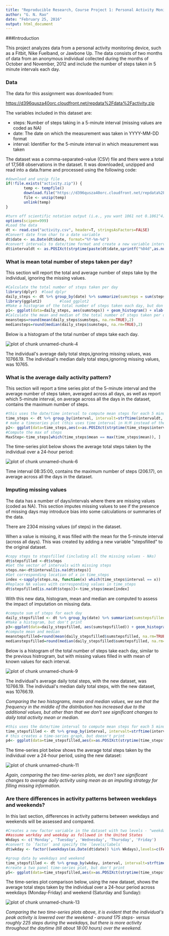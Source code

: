 ```yaml
---
title: "Reproducible Research, Course Project 1: Personal Activity Monitoring"
author: "G. N. Rao"
date: "February 25, 2016"
output: html_document
---
```


###Introduction

This project analyzes data from a personal activity monitoring device, such as a Fitbit, Nike Fuelband, or Jawbone Up. The data consists of two months of data from an anonymous individual collected during the months of October and November, 2012 and include the number of steps taken in 5 minute intervals each day.


### Data

The data for this assignment was downloaded from:

https://d396qusza40orc.cloudfront.net/repdata%2Fdata%2Factivity.zip

The variables included in this dataset are:

* steps: Number of steps taking in a 5-minute interval (missing values are coded as NA)
* date: The date on which the measurement was taken in YYYY-MM-DD format
* interval: Identifier for the 5-minute interval in which measurement was taken

The dataset was a comma-separated-value (CSV) file and there were a total of 17,568 observations in the dataset. It was downloaded, unzipped and read into a data.frame and processed using the following code:

```r
#download and unzip file
if(!file.exists("activity.zip")) {
        temp <- tempfile()
        download.file("https://d396qusza40orc.cloudfront.net/repdata%2Fdata%2Factivity.zip",temp)
        file <- unzip(temp)
        unlink(temp)
}
```


```r
#turn off scientific notation output (i.e., you want 1061 not 0.1061^4)
options(scipen=999)
#Load the data
dt <- read.csv("activity.csv", header=T, stringsAsFactors=FALSE)
#Convert date from char to a date variable
dt$date <- as.Date(dt$date, format="%Y-%m-%d") 
#convert intervals to date/time format and create a new variable intervaldt - this will show the interval in hours (50 = 00:50)
dt$intervaldt <- as.POSIXct(strptime(paste(dt$date,sprintf("%04d",as.numeric(dt$interval))),"%Y-%m-%d %H%M"))
```


### What is mean total number of steps taken per day?

This section will report the total and average number of steps take by the individual, ignoring the missing values.


```r
#Calculate the total number of steps taken per day
library(dplyr)  #load dplyr
daily_steps <- dt %>% group_by(date) %>% summarize(sumsteps = sum(steps))
library(ggplot2)        #load ggplot2
#Make a histogram of the total number of steps taken each day, but don't print
p1<- ggplot(data=daily_steps, aes(sumsteps)) + geom_histogram() + xlab("Total Daily Steps, Missing Data Ignored")
#Calculate the mean and median of the total number of steps taken per day
meansteps=round(mean(daily_steps$sumsteps, na.rm=TRUE),2)
mediansteps=round(median(daily_steps$sumsteps, na.rm=TRUE),2)
```

Below is a histogram of the total number of steps take each day.

![plot of chunk unnamed-chunk-4](figure/unnamed-chunk-4-1.png)

The individual's average daily total steps,ignoring missing values, was 10766.19.
The individual's median daily total steps,ignoring missing values, was 10765.


### What is the average daily activity pattern?

This section will report a time series plot of the 5-minute interval and the average number of steps taken, averaged across all days, as well as report which 5-minute interval, on average across all the days in the dataset, contains the maximum number of steps.


```r
#this uses the date/time interval to compute mean steps for each 5 minute interval
time_steps <- dt %>% group_by(interval, intervalt=strftime(intervaldt, format="%H:%M:%S")) %>% summarise(mean = mean(steps, na.rm=TRUE))
# make a timeseries plot (this uses time interval in H:M instead of the provided intervals and provides for better display), but don't print
p2<- ggplot(data=time_steps,aes(x=as.POSIXct(strptime(time_steps$intervalt,format="%H:%M:%S"), tz="GMT"),y=mean))+xlab("Interval") + ylab("Mean number of steps across all observed days") + ggtitle("Average Number of Steps Over 24 Hours")+geom_line()+scale_x_datetime(date_labels="%H:%M")+ theme(plot.title=element_text(face="bold"))
#Compute the max of steps
MaxStep<-time_steps[which(time_steps$mean == max(time_steps$mean)), ]
```

The time-series plot below shows the average total steps taken by the individual over a 24-hour period:

![plot of chunk unnamed-chunk-6](figure/unnamed-chunk-6-1.png)

Time interval 08:35:00, contains the maximum number of steps (206.17), on average across all the days in the dataset.


### Imputing missing values

The data has a number of days/intervals where there are missing values (coded as NA). This section imputes missing values to see if the presence of missing days may introduce bias into some calculations or summaries of the data.

There are 2304 missing values (of steps) in the dataset.

When a value is missing, it was filled with the mean for the 5-minute interval (across all days).  This was created by adding a new variable "stepsfilled" to the original dataset.


```r
#copy steps to stepsfilled (including all the missing values - NAs)
dt$stepsfilled <-dt$steps
#Get the vector of intervals with missing steps
steps.na<-dt$interval[is.na(dt$steps)]
#Get corresponding location of x in time_steps
index <-sapply(steps.na, function(x) which(time_steps$interval == x))
#Replace NA values with corresponding values in time_steps
dt$stepsfilled[is.na(dt$steps)]<-time_steps$mean[index]
```

With this new data, histogram, mean and median are computed to assess the impact of imputation on missing data.


```r
#compute sum of steps for each day
daily_stepsfilled <- dt %>% group_by(date) %>% summarize(sumstepsfilled = sum(stepsfilled))
#Make a histogram, but don't print
p3<-ggplot(data=daily_stepsfilled, aes(sumstepsfilled)) + geom_histogram() + xlab("Total Daily Steps, Missed Data Filled")
#compute mean and median
meanstepsfilled=round(mean(daily_stepsfilled$sumstepsfilled, na.rm=TRUE),2)
medianstepsfilled=round(median(daily_stepsfilled$sumstepsfilled, na.rm=TRUE),2)
```

Below is a histogram of the total number of steps take each day, similar to the previous histrogram, but with missing values filled in with mean of known values for each interval.

![plot of chunk unnamed-chunk-9](figure/unnamed-chunk-9-1.png)

The individual's average daily total steps, with the new dataset, was 10766.19.
The individual's median daily total steps, with the new dataset, was 10766.19.

*Comparing the two histograms, mean and median values, we see that the frequency in the middle of the distribution has increased due to the additional values, but other than that we don't see significant changes to daily total activity mean or median.*


```r
#this uses the date/time interval to compute mean steps for each 5 minute interval
time_stepsfilled <- dt %>% group_by(interval, intervalt=strftime(intervaldt, format="%H:%M:%S")) %>% summarise(mean = mean(stepsfilled, na.rm=TRUE))
# this creates a time-series graph, but doesn't print
p4<- ggplot(data=time_stepsfilled,aes(x=as.POSIXct(strptime(time_stepsfilled$intervalt,format="%H:%M:%S"), tz="GMT"),y=mean))+xlab("Interval") + ylab("Mean number of steps across all observed days") + ggtitle("Average Number of Steps Over 24 Hours")+geom_line()+scale_x_datetime(date_labels="%H:%M")+ theme(plot.title=element_text(face="bold"))
```

The time-series plot below shows the average total steps taken by the individual over a 24-hour period, using the new dataset:

![plot of chunk unnamed-chunk-11](figure/unnamed-chunk-11-1.png)

*Again, comparing the two time-series plots, we don't see significant changes to average daily activity using mean as an imputing strategy for filling missing information.*


### Are there differences in activity patterns between weekdays and weekends?

In this last section, differences in activity patterns between weekdays and weekends will be assessed and compared.

```r
#Creates a new factor variable in the dataset with two levels - "weekday" and "weekend" indicating whether a given date is a weekday or weekend day.
##assume workday and weekday as followed in the United States
Wkdays <- c('Monday', 'Tuesday', 'Wednesday', 'Thursday', 'Friday')
#convert to `factor` and specify the `levels/labels`
dt$wkday <- factor((weekdays(as.Date(dt$date)) %in% Wkdays),levels=c(FALSE, TRUE), labels=c('weekend', 'weekday'))

#group data by weekdays and weekend
time_stepsfilled <- dt %>% group_by(wkday, interval, intervalt=strftime(intervaldt, format="%H:%M:%S")) %>% summarise(mean = mean(stepsfilled, na.rm=TRUE))
#create a two panel time-series plot, but don't print
p5<- ggplot(data=time_stepsfilled,aes(x=as.POSIXct(strptime(time_stepsfilled$intervalt,format="%H:%M:%S"), tz="GMT"),y=mean))+xlab("Interval") + ylab("Mean number of steps across all observed days") + ggtitle("Average Number of Steps Over 24 Hours")+geom_line()+scale_x_datetime(date_labels="%H:%M")+ theme(plot.title=element_text(face="bold"))+facet_wrap(~ wkday,ncol=1)
```

The time-series plot comparison below, using the new dataset, shows the average total steps taken by the individual over a 24-hour period across weekdays (Monday-Friday) and weekend (Saturday and Sunday):

![plot of chunk unnamed-chunk-13](figure/unnamed-chunk-13-1.png)

*Comparing the two time-series plots above, it is evident that the individual's peak activity is lowered over the weekend - around 175 steps- versus roughly 225 steps during the weekdays, but there is more activity throughout the daytime (till about 18:00 hours) over the weekend.*
